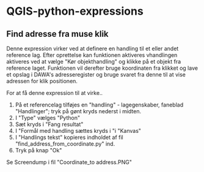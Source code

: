 # QGIS-python-expressions

## Find adresse fra muse klik

Denne expression virker ved at definere en handling til et eller andet reference lag. Efter oprettelse kan funktionen aktiveres vhandlingen aktiveres ved at vælge "Kør objekthandling" og klikke på et objekt fra reference laget. Funktionen vil derefter bruge koordinaten fra klikket og lave et opslag i DAWA's adresseregister og bruge svaret fra denne til at vise adressen for klik positionen.


For at få denne expression til at virke.. 

1. På et referencelag tilføjes en "handling" - lagegenskaber, faneblad "Handlinger"; tryk på gønt kryds nederst i midten.
2. I "Type" vælges "Python" 
3. Sæt kryds i "Fang resultat" 
4. I "Formål med handling sættes kryds i "i "Kanvas"
5. I "Handlings tekst" kopieres indholdet af fil "find_address_from_coordinate.py" ind.
6. Tryk på knap "Ok"

Se Screendump i fil "Coordinate_to address.PNG"
